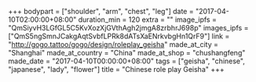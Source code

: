 +++
bodypart = ["shoulder", "arm", "chest", "leg"]
date = "2017-04-10T02:00:00+08:00"
duration_min = 120
extra = ""
image_ipfs = "QmSiyvH3LGfGL5C5KvXozXjGVthAgh2jmgA8zrbhrJ698p"
images_ipfs = ["QmS5ngSmnJCakgAqtSvbfLPRk8dATsXaENrkvbgHn1QrF9"]
link = "http://gogo.tattoo/gogo/design/roleplay_geisha"
made_at_city = "Shanghai"
made_at_country = "China"
made_at_shop = "chushangfeng"
made_date = "2017-04-10T00:00:00+08:00"
tags = ["geisha", "chinese", "japanese", "lady", "flower"]
title = "Chinese role play Geisha"
+++
